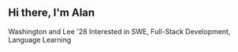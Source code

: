 ## Hi there, I'm Alan

Washington and Lee '28
Interested in SWE, Full-Stack Development, Language Learning


